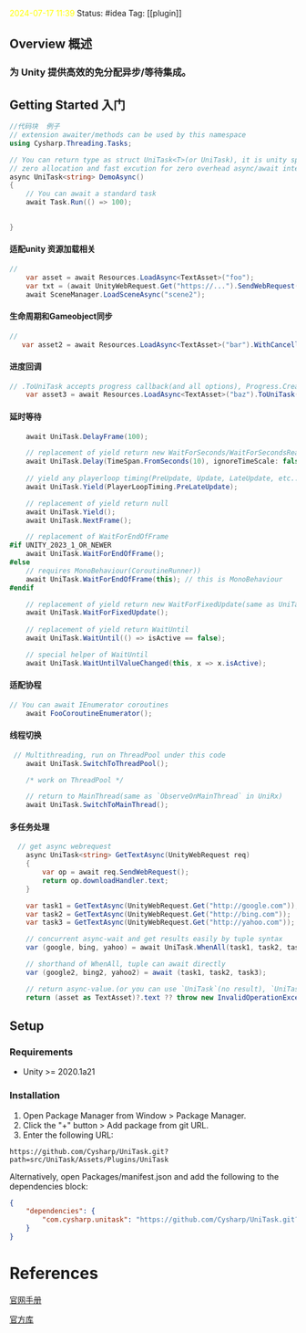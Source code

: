 <span style="color:rgb(255, 255, 0)">2024-07-17  11:39</span>
Status: #idea
Tag: [[plugin]]  

## Overview 概述

### 为 Unity 提供高效的免分配异步/等待集成。


## Getting Started 入门

```cs
//代码块  例子
// extension awaiter/methods can be used by this namespace
using Cysharp.Threading.Tasks;

// You can return type as struct UniTask<T>(or UniTask), it is unity specialized lightweight alternative of Task<T>
// zero allocation and fast excution for zero overhead async/await integrate with Unity
async UniTask<string> DemoAsync()
{
    // You can await a standard task
    await Task.Run(() => 100);

   
}
```

#### 适配unity 资源加载相关
```cs
// 
    var asset = await Resources.LoadAsync<TextAsset>("foo");
    var txt = (await UnityWebRequest.Get("https://...").SendWebRequest()).downloadHandler.text;
    await SceneManager.LoadSceneAsync("scene2");
```

#### 生命周期和Gameobject同步
```cs
// 
   var asset2 = await Resources.LoadAsync<TextAsset>("bar").WithCancellation(this.GetCancellationTokenOnDestroy());
```

#### 进度回调
```cs
// .ToUniTask accepts progress callback(and all options), Progress.Create is a lightweight alternative of IProgress<T>
    var asset3 = await Resources.LoadAsync<TextAsset>("baz").ToUniTask(Progress.Create<float>(x => Debug.Log(x)));
```

#### 延时等待
```cs
    await UniTask.DelayFrame(100); 

    // replacement of yield return new WaitForSeconds/WaitForSecondsRealtime
    await UniTask.Delay(TimeSpan.FromSeconds(10), ignoreTimeScale: false);
    
    // yield any playerloop timing(PreUpdate, Update, LateUpdate, etc...)
    await UniTask.Yield(PlayerLoopTiming.PreLateUpdate);

    // replacement of yield return null
    await UniTask.Yield();
    await UniTask.NextFrame();

    // replacement of WaitForEndOfFrame
#if UNITY_2023_1_OR_NEWER
    await UniTask.WaitForEndOfFrame();
#else
    // requires MonoBehaviour(CoroutineRunner))
    await UniTask.WaitForEndOfFrame(this); // this is MonoBehaviour
#endif

    // replacement of yield return new WaitForFixedUpdate(same as UniTask.Yield(PlayerLoopTiming.FixedUpdate))
    await UniTask.WaitForFixedUpdate();
    
    // replacement of yield return WaitUntil
    await UniTask.WaitUntil(() => isActive == false);

    // special helper of WaitUntil
    await UniTask.WaitUntilValueChanged(this, x => x.isActive);
```

#### 适配协程
```cs
// You can await IEnumerator coroutines
    await FooCoroutineEnumerator();
```

#### 线程切换
```cs
 // Multithreading, run on ThreadPool under this code
    await UniTask.SwitchToThreadPool();

    /* work on ThreadPool */

    // return to MainThread(same as `ObserveOnMainThread` in UniRx)
    await UniTask.SwitchToMainThread();
```

#### 多任务处理
```cs
  // get async webrequest
    async UniTask<string> GetTextAsync(UnityWebRequest req)
    {
        var op = await req.SendWebRequest();
        return op.downloadHandler.text;
    }

    var task1 = GetTextAsync(UnityWebRequest.Get("http://google.com"));
    var task2 = GetTextAsync(UnityWebRequest.Get("http://bing.com"));
    var task3 = GetTextAsync(UnityWebRequest.Get("http://yahoo.com"));

    // concurrent async-wait and get results easily by tuple syntax
    var (google, bing, yahoo) = await UniTask.WhenAll(task1, task2, task3);

    // shorthand of WhenAll, tuple can await directly
    var (google2, bing2, yahoo2) = await (task1, task2, task3);

    // return async-value.(or you can use `UniTask`(no result), `UniTaskVoid`(fire and forget)).
    return (asset as TextAsset)?.text ?? throw new InvalidOperationException("Asset not found");
```

## Setup

### Requirements

- Unity >= 2020.1a21

### Installation

1. Open Package Manager from Window > Package Manager.
2. Click the "+" button > Add package from git URL.
3. Enter the following URL:

```
https://github.com/Cysharp/UniTask.git?path=src/UniTask/Assets/Plugins/UniTask
```

Alternatively, open Packages/manifest.json and add the following to the dependencies block:

```json
{
    "dependencies": {
        "com.cysharp.unitask": "https://github.com/Cysharp/UniTask.git?path=src/UniTask/Assets/Plugins/UniTask"
    }
}
```
# References
[ 官网手册]()

[官方库](https://github.com/Cysharp/UniTask)